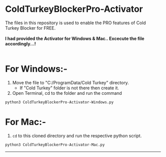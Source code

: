 # ColdTurkeyBlockerPro-Activator
The files in this repository is used to enable the PRO features of Cold Turkey Blocker for FREE.
<br>
<br>
**I had provided the Activator for Windows & Mac.. Excecute the file accordingly...!**
<br>
<br>
# For Windows:-

1. Move the file to "C:/ProgramData/Cold Turkey"  directory.
   - If "Cold Turkey" folder is not there then create it.
2. Open Terminal, cd to the folder and run the command

```bash
python3 ColdTurkeyBlockerPro-Activator-Windows.py
```

# For Mac:-
1. `cd` to this cloned directory and run the respective python script.

```bash
python3 ColdTurkeyBlockerPro-Activator-Mac.py
```

---

